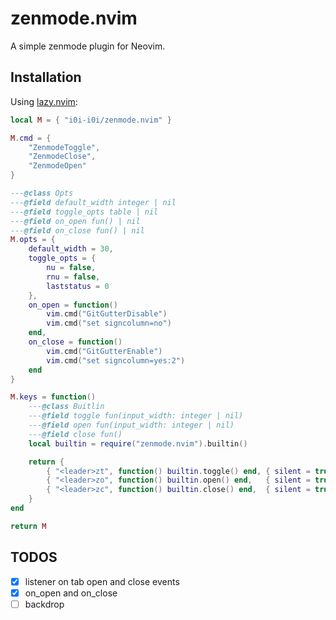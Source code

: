 # zenmode.nvim

A simple zenmode plugin for Neovim.

## Installation

Using [lazy.nvim](https://github.com/folke/lazy.nvim):

```lua
local M = { "i0i-i0i/zenmode.nvim" }

M.cmd = {
    "ZenmodeToggle",
    "ZenmodeClose",
    "ZenmodeOpen"
}

---@class Opts
---@field default_width integer | nil
---@field toggle_opts table | nil
---@field on_open fun() | nil
---@field on_close fun() | nil
M.opts = {
    default_width = 30,
    toggle_opts = {
        nu = false,
        rnu = false,
        laststatus = 0
    },
    on_open = function()
        vim.cmd("GitGutterDisable")
        vim.cmd("set signcolumn=no")
    end,
    on_close = function()
        vim.cmd("GitGutterEnable")
        vim.cmd("set signcolumn=yes:2")
    end
}

M.keys = function()
    ---@class Buitlin
    ---@field toggle fun(input_width: integer | nil)
    ---@field open fun(input_width: integer | nil)
    ---@field close fun()
    local builtin = require("zenmode.nvim").builtin()

    return {
        { "<leader>zt", function() builtin.toggle() end, { silent = true } },
        { "<leader>zo", function() builtin.open() end,   { silent = true } },
        { "<leader>zc", function() builtin.close() end,  { silent = true } }
    }
end

return M
```

## TODOS

- [x] listener on tab open and close events
- [x] on\_open and on\_close
- [ ] backdrop
